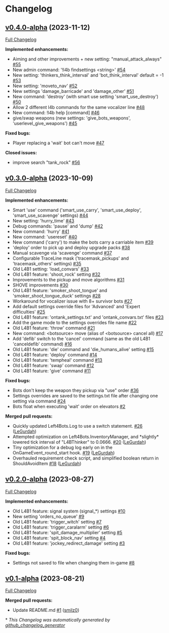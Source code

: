 # Changelog

## [v0.4.0-alpha](https://github.com/smilz0/Left4Bots/tree/v0.4.0-alpha) (2023-11-12)

[Full Changelog](https://github.com/smilz0/Left4Bots/compare/v0.3.0-alpha...v0.4.0-alpha)

**Implemented enhancements:**

- Aiming and other improvements + new setting: "manual\_attack\_always" [\#55](https://github.com/smilz0/Left4Bots/issues/55)
- New admin command: '!l4b findsettings \<string\>' [\#54](https://github.com/smilz0/Left4Bots/issues/54)
- New setting: 'thinkers\_think\_interval' and 'bot\_think\_interval' default = -1 [\#53](https://github.com/smilz0/Left4Bots/issues/53)
- New setting: 'moveto\_nav' [\#52](https://github.com/smilz0/Left4Bots/issues/52)
- New settings 'damage\_barricade' and 'damage\_other' [\#51](https://github.com/smilz0/Left4Bots/issues/51)
- New command: 'destroy' \(with smart use setting 'smart\_use\_destroy'\) [\#50](https://github.com/smilz0/Left4Bots/issues/50)
- Allow 2 different l4b commands for the same vocalizer line [\#48](https://github.com/smilz0/Left4Bots/issues/48)
- New command: !l4b help \[command\] [\#46](https://github.com/smilz0/Left4Bots/issues/46)
- give/swap weapons \(new settings: 'give\_bots\_weapons', 'userlevel\_give\_weapons'\) [\#45](https://github.com/smilz0/Left4Bots/issues/45)

**Fixed bugs:**

- Player replacing a 'wait' bot can't move [\#47](https://github.com/smilz0/Left4Bots/issues/47)

**Closed issues:**

- improve search "tank\_rock" [\#56](https://github.com/smilz0/Left4Bots/issues/56)

## [v0.3.0-alpha](https://github.com/smilz0/Left4Bots/tree/v0.3.0-alpha) (2023-10-09)

[Full Changelog](https://github.com/smilz0/Left4Bots/compare/v0.2.0-alpha...v0.3.0-alpha)

**Implemented enhancements:**

- Smart 'use' command \('smart\_use\_carry', 'smart\_use\_deploy', 'smart\_use\_scavenge' settings\) [\#44](https://github.com/smilz0/Left4Bots/issues/44)
- New setting: 'hurry\_time' [\#43](https://github.com/smilz0/Left4Bots/issues/43)
- Debug commands: 'pause' and 'dump' [\#42](https://github.com/smilz0/Left4Bots/issues/42)
- New command: 'hurry' [\#41](https://github.com/smilz0/Left4Bots/issues/41)
- New command: 'usereset' [\#40](https://github.com/smilz0/Left4Bots/issues/40)
- New command \('carry'\) to make the bots carry a carriable item [\#39](https://github.com/smilz0/Left4Bots/issues/39)
- 'deploy' order to pick up and deploy upgrade packs [\#38](https://github.com/smilz0/Left4Bots/issues/38)
- Manual scavenge via 'scavenge' command [\#37](https://github.com/smilz0/Left4Bots/issues/37)
- Configurable TraceLine mask \('tracemask\_pickups' and 'tracemask\_others' settings\) [\#35](https://github.com/smilz0/Left4Bots/issues/35)
- Old L4B1 setting: 'load\_convars' [\#33](https://github.com/smilz0/Left4Bots/issues/33)
- Old L4B1 feature: 'shoot\_rock' setting [\#32](https://github.com/smilz0/Left4Bots/issues/32)
- Improvements to the pickup and move algorithms [\#31](https://github.com/smilz0/Left4Bots/issues/31)
- SHOVE improvements [\#30](https://github.com/smilz0/Left4Bots/issues/30)
- Old L4B1 feature: 'smoker\_shoot\_tongue' and 'smoker\_shoot\_tongue\_duck' settings [\#28](https://github.com/smilz0/Left4Bots/issues/28)
- Workaround for vocalizer issue with 8+ survivor bots [\#27](https://github.com/smilz0/Left4Bots/issues/27)
- Add default settings override files for 'Advanced' and 'Expert difficulties' [\#25](https://github.com/smilz0/Left4Bots/issues/25)
- Old L4B1 feature: 'ontank\_settings.txt' and 'ontank\_convars.txt' files [\#23](https://github.com/smilz0/Left4Bots/issues/23)
- Add the game mode to the settings overrides file name [\#22](https://github.com/smilz0/Left4Bots/issues/22)
- Old L4B1 feature: 'throw' command [\#21](https://github.com/smilz0/Left4Bots/issues/21)
- New command: \<botsource\> move \(alias of \<botsource\> cancel all\) [\#17](https://github.com/smilz0/Left4Bots/issues/17)
- Add 'defib' switch to the 'cancel' command \(same as the old L4B1 'canceldefib' command\) [\#16](https://github.com/smilz0/Left4Bots/issues/16)
- Old L4B1 feature: 'die' command and 'die\_humans\_alive' setting [\#15](https://github.com/smilz0/Left4Bots/issues/15)
- Old L4B1 feature: 'deploy' command [\#14](https://github.com/smilz0/Left4Bots/issues/14)
- Old L4B1 feature: 'tempheal' command [\#13](https://github.com/smilz0/Left4Bots/issues/13)
- Old L4B1 feature: 'swap' command [\#12](https://github.com/smilz0/Left4Bots/issues/12)
- Old L4B1 feature: 'give' command [\#11](https://github.com/smilz0/Left4Bots/issues/11)

**Fixed bugs:**

- Bots don't keep the weapon they pickup via "use" order [\#36](https://github.com/smilz0/Left4Bots/issues/36)
- Settings overrides are saved to the settings.txt file after changing one setting via command [\#24](https://github.com/smilz0/Left4Bots/issues/24)
- Bots float when executing 'wait' order on elevators [\#2](https://github.com/smilz0/Left4Bots/issues/2)

**Merged pull requests:**

- Quickly updated Left4Bots.Log to use a switch statement. [\#26](https://github.com/smilz0/Left4Bots/pull/26) ([LeGurdah](https://github.com/LeGurdah))
- Attempted optimization on Left4Bots.InventoryManager, and \*slightly\* lowered tick interval of "L4BThinker" to 0.0666. [\#20](https://github.com/smilz0/Left4Bots/pull/20) ([LeGurdah](https://github.com/LeGurdah))
- Tiny optimization for a debug log early on in the OnGameEvent\_round\_start hook. [\#19](https://github.com/smilz0/Left4Bots/pull/19) ([LeGurdah](https://github.com/LeGurdah))
- Overhauled requirement check script, and simplified boolean return in ShouldAvoidItem [\#18](https://github.com/smilz0/Left4Bots/pull/18) ([LeGurdah](https://github.com/LeGurdah))

## [v0.2.0-alpha](https://github.com/smilz0/Left4Bots/tree/v0.2.0-alpha) (2023-08-27)

[Full Changelog](https://github.com/smilz0/Left4Bots/compare/v0.1-alpha...v0.2.0-alpha)

**Implemented enhancements:**

- Old L4B1 feature: signal system \(signal\_\*\) settings [\#10](https://github.com/smilz0/Left4Bots/issues/10)
- New setting 'orders\_no\_queue' [\#9](https://github.com/smilz0/Left4Bots/issues/9)
- Old L4B1 feature: 'trigger\_witch' setting [\#7](https://github.com/smilz0/Left4Bots/issues/7)
- Old L4B1 feature: 'trigger\_caralarm' setting [\#6](https://github.com/smilz0/Left4Bots/issues/6)
- Old L4B1 feature: 'spit\_damage\_multiplier' setting [\#5](https://github.com/smilz0/Left4Bots/issues/5)
- Old L4B1 feature: 'spit\_block\_nav' setting [\#4](https://github.com/smilz0/Left4Bots/issues/4)
- Old L4B1 feature: 'jockey\_redirect\_damage' setting [\#3](https://github.com/smilz0/Left4Bots/issues/3)

**Fixed bugs:**

- Settings not saved to file when changing them in-game [\#8](https://github.com/smilz0/Left4Bots/issues/8)

## [v0.1-alpha](https://github.com/smilz0/Left4Bots/tree/v0.1-alpha) (2023-08-21)

[Full Changelog](https://github.com/smilz0/Left4Bots/compare/4f29dd1c2a1d2a90c8d999a80ea50b041a6c1fd8...v0.1-alpha)

**Merged pull requests:**

- Update README.md [\#1](https://github.com/smilz0/Left4Bots/pull/1) ([smilz0](https://github.com/smilz0))



\* *This Changelog was automatically generated by [github_changelog_generator](https://github.com/github-changelog-generator/github-changelog-generator)*
